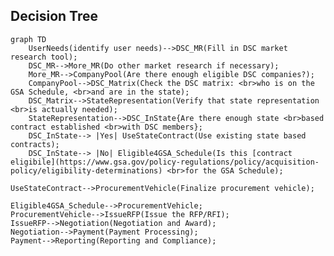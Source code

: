 ## Decision Tree

```mermaid
graph TD
    UserNeeds(identify user needs)-->DSC_MR(Fill in DSC market research tool);
    DSC_MR-->More_MR(Do other market research if necessary);
    More_MR-->CompanyPool(Are there enough eligible DSC companies?);
    CompanyPool-->DSC_Matrix(Check the DSC matrix: <br>who is on the GSA Schedule, <br>and are in the state);
    DSC_Matrix-->StateRepresentation(Verify that state representation <br>is actually needed);
    StateRepresentation-->DSC_InState{Are there enough state <br>based contract established <br>with DSC members};
    DSC_InState--> |Yes| UseStateContract(Use existing state based contracts);
    DSC_InState--> |No| Eligible4GSA_Schedule(Is this [contract eligibile](https://www.gsa.gov/policy-regulations/policy/acquisition-policy/eligibility-determinations) <br>for the GSA Schedule);
```
    UseStateContract-->ProcurementVehicle(Finalize procurement vehicle);

    Eligible4GSA_Schedule-->ProcurementVehicle;
    ProcurementVehicle-->IssueRFP(Issue the RFP/RFI);
    IssueRFP-->Negotiation(Negotiation and Award);
    Negotiation-->Payment(Payment Processing);
    Payment-->Reporting(Reporting and Compliance);
